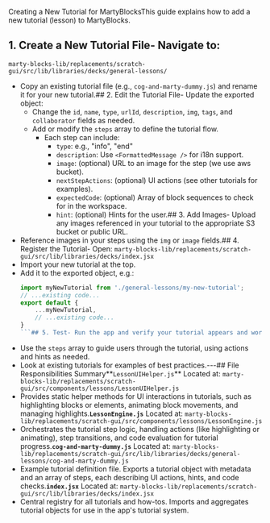  Creating a New Tutorial for MartyBlocksThis guide explains how to add a new tutorial (lesson) to MartyBlocks.
 ## 1. Create a New Tutorial File- Navigate to:
  `marty-blocks-lib/replacements/scratch-gui/src/lib/libraries/decks/general-lessons/`
- Copy an existing tutorial file (e.g., `cog-and-marty-dummy.js`) and rename it for your new tutorial.## 2. Edit the Tutorial File- Update the exported object:
  - Change the `id`, `name`, `type`, `urlId`, `description`, `img`, `tags`, and `collaborator` fields as needed.
  - Add or modify the `steps` array to define the tutorial flow.
    - Each step can include:
      - `type`: e.g., "info", "end"
      - `description`: Use `<FormattedMessage />` for i18n support.
      - `image`: (optional) URL to an image for the step (we use aws bucket).
      - `nextStepActions`: (optional) UI actions (see other tutorials for examples).
      - `expectedCode`: (optional) Array of block sequences to check for in the workspace.
      - `hint`: (optional) Hints for the user.## 3. Add Images- Upload any images referenced in your tutorial to the appropriate S3 bucket or public URL.
- Reference images in your steps using the `img` or `image` fields.## 4. Register the Tutorial- Open:
  `marty-blocks-lib/replacements/scratch-gui/src/lib/libraries/decks/index.jsx`
- Import your new tutorial at the top.
- Add it to the exported object, e.g.:
  ```js
  import myNewTutorial from './general-lessons/my-new-tutorial';
  // ...existing code...
  export default {
      ...myNewTutorial,
      // ...existing code...
  }
  ```## 5. Test- Run the app and verify your tutorial appears and works as expected.## 6. Tips- Use `<FormattedMessage />` for all user-facing text for localization.
- Use the `steps` array to guide users through the tutorial, using actions and hints as needed.
- Look at existing tutorials for examples of best practices.---## File Responsibilities Summary**`LessonUIHelper.js`**
Located at: `marty-blocks-lib/replacements/scratch-gui/src/components/lessons/LessonUIHelper.js`
- Provides static helper methods for UI interactions in tutorials, such as highlighting blocks or elements, animating block movements, and managing highlights.**`LessonEngine.js`**
Located at: `marty-blocks-lib/replacements/scratch-gui/src/components/lessons/LessonEngine.js`
- Orchestrates the tutorial step logic, handling actions (like highlighting or animating), step transitions, and code evaluation for tutorial progress.**`cog-and-marty-dummy.js`**
Located at: `marty-blocks-lib/replacements/scratch-gui/src/lib/libraries/decks/general-lessons/cog-and-marty-dummy.js`
- Example tutorial definition file. Exports a tutorial object with metadata and an array of steps, each describing UI actions, hints, and code checks.**`index.jsx`**
Located at: `marty-blocks-lib/replacements/scratch-gui/src/lib/libraries/decks/index.jsx`
- Central registry for all tutorials and how-tos. Imports and aggregates tutorial objects for use in the app's tutorial system.


